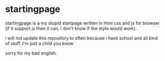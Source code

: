 # startingpage

startingpage is a my stupid startpage written in html css and js for browser (if it support js then it can, i don't know if the style would work).

i will not update this repository to often because i have school and all kind of stuff. I'm just a child you know

sorry for my bad english.

